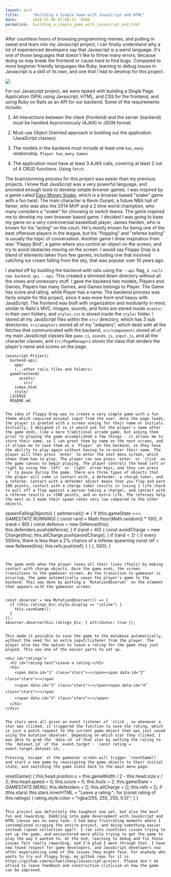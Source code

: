 ```yaml
---
layout: post
title:      "Building a Simple Game with Javascript and HTML"
date:       2020-01-06 07:08:21 -0500
permalink:  building_a_simple_game_with_javascript_and_html
---
```




After countless hours of browsing programming memes, and putting in sweat and tears into my Javascript project, I can finally understand why a lot of experienced developers say that Javascript is a weird language. It's one of those languages that doesn't like to throw many errors, because doing so may break the frontend or cause hard to find bugs. Compared to more beginner friendly languages like Ruby, learning to debug issues in Javascript is a skill of its own, and one that I had to develop for this project. 

![](https://i.redd.it/2ekr6czdct341.jpg) 

For our Javascript project, we were tasked with building a Single Page Application (SPA) using Javascript, HTML, and CSS for the frontend, and using Ruby on Rails as an API for our backend. Some of the requirements include: 

1) All interactions between the client (frontend) and the server (backend) must be handled Asyncronously (AJAX) in JSON format.

2) Must use Object Oreinted approach in building out the application (JavaScript classes).
 
3) The models in the backend must include at least one `has_many` relationship. `Player has_many Games` 

4) The application must have at least 3 AJAX calls, covering at least 2 out of 4 CRUD functions. Using `fetch`.

The brainstorming process for this project was easier than my previous projects. I knew that JavaScript was a very powerful language, and provided enough tools to develop simple browser games. I was inspired by a game called [Easy Money Snake](http://easymoneysnake.com/), which is a browser based "snake" game with a fun twist. The main character is Kevin Durant, a future NBA hall of famer, who was also the 2014 MVP and a 2 time world chamption, who many considers a "snake" for choosing to switch teams. The game inspired me to develop my own browser based game. I decided I was going to base my game on a very controversial basketball player, James Harden, who is known for his "acting" on the court. He's mostly known for being one of the best offensive players in the league, but his "flopping" and "referee baiting" is usually the topic of conversation. Another game I drew inspiration from was "Flappy Bird", a game where you control an object on the screen, and try to avoid obstacles moving on the screen. I would say Floppy Drop is a blend of elements taken from few games, including one that involved catching ice cream falling from the sky, that was popular over 10 years ago. 

I started off by building the backend with rails using the `--api` flag, `$ rails new backend_api --api`. This created a slimmed down directory without all the views and unnessary stuff. I gave the backend two models, Players and Games, Players has many Games, and Games belongs to Player. The Game has score and rating, while Player has a name. The backend process was fairly simple for this project, since it was more front-end heavy with JavaScript. The frontend was built with organization and modularity in mind, similar to Rails's MVC. Images, sounds, and fonts are stored inside `assets/` in their own folders, and `styles.css` is stored inside the `style/` folder. I stored all my JavaScript files within the `src/` directory, which has 3 sub directories. `src/adapters` stored all of my "adapters", which dealt with all the fetches that communicated with the backend, `src/components` stored all of my main JavaScript classes like `game.js`, `sounds.js`, `input.js`, and all the character classes, and `src/PageManagers` stores the class that renders the player's name and scores on the page. 


```
Javascript-Project/
  backend-api/
    app/
    (...other rails files and folders)
  gameFrontend/
	  assets/
		src/
    index.html
    style/
  LICENSE
  README.md
	```
	
The idea of Floppy Drop was to create a very simple game with a fun theme which required minimal input from the user. Once the page loads, the player is greeted with a screen asking for their name or initials. Initially, I designed it so it would ask for the player's name after the game ends, like a more traditional arcade game, but asking them prior to playing the game accomplished a few things - it allows me to store their name, so I can greet them by name on the next screen, and it allows me to save them as a `Player` on the backend, so they have the ability to play again without having to re-enter their name. The player will then press `enter` to enter the next menu screen, which shows them how to play. The player can now press `enter` or `click` on the game canvas to begin playing. The player controls the head left or right by using the `left` or `right` arrow keys, and they can press `s` to pause during the game. There are three types of objects that the player will come in contact with, a defender, a charge taker, and a referee. Contact with a defender object means that you flop and earn 100 points, contact with a charge taker results in losing 1 life (hard to pull off a flop against a person taking a charge), and contact with a referee results in +500 points, and an extra life. The referees help the most so I made their spawn rates very low compared to the other objects. 

```
spawnFallingObjects() {
    setInterval(() => {
      if (this.gameState === GAMESTATE.RUNNING) {
        const rand = Math.floor(Math.random() * 100);
        if (rand < 80) {
          const defence = new Defence(this);
          this.defenders.push(defence);
        }
        if (rand < 40) {
          const avoidCharge = new Charge(this);
          this.allCharge.push(avoidCharge);
        }
        if (rand < 2) { // every 500ms, there is less than a 2% chance of a referee spawning
          const ref = new Referee(this);
          this.refs.push(ref);
        }
      }
    }, 500);
  }
```
	
	
The game ends when the player loses all their lives (fouls) by making contact with charge objects. Once the game ends, the screen transitions to the gameover screen. As the transition to gameover is occuring, the game automatically saves the player's game to the backend. This was done by putting a `MutationObserver` on the element that appears with the gameover screen. 
	
```
    const observer = new MutationObserver(() => {
      if (this.ratings_Div.style.display == "inline") {
        this.saveGame();
      }
    });
    observer.observe(this.ratings_Div, { attributes: true });
```		

This made it possible to save the game to the database automatically, without the need for an extra input/listener from the player. The player also has the option to leave a rating for the game they just played. This was one of the easier parts to set up. 

```
    <div id="ratings">
      <h2 id="rating-text">Leave a rating:</h2>
      <h1>
        <span data-id="1" class="stars">⭐</span><span data-id="2" class="stars">⭐</span
        ><span data-id="3" class="stars">⭐</span><span data-id="4" class="stars">⭐</span
        ><span data-id="5" class="stars">⭐</span>
      </h1>
    </div>
```

The stars were all given an event listener of `click`, so whenever a star was clicked, it triggered the function to save the rating, which is just a patch request to the current game object that was just saved using the mutation observer. Depending on which star they clicked, I was able to grab the `data-id` of that star by setting the rating to the `dataset.id` of the `event.target`: `const rating = event.target.dataset.id;`. 

Pressing `escape` at the gameover screen will trigger `resetGame()` and start a new game by reassigning the game objects to their initial state, and switching the game state back to the main menu page. 

```
  resetGame() {
    this.head.position.x = this.gameWidth / 2 - this.head.size.x / 2;
    this.head.speed = 0;
    this.score = 0;
    this.fouls = 2;
    this.gameState = GAMESTATE.MENU;
    this.defenders = [];
    this.allCharge = [];
    this.refs = [];
    if (this.stars) this.stars.innerHTML = "Leave a rating:";
    for (const rating of this.ratings) {
      rating.style.color = "rgba(255, 255, 255, 0.5)";
    }
  }
```	

This project was definitely the toughest one yet, but also the most fun and rewarding. Dabbling into game development with JavaScript and HTML Canvas was no easy task. I had many frustrating moments where I contemplated scraping the entire project, and doing something easier instead (spoon collection app?). I ran into countless issues trying to set up the game, and encountered more while trying to get the game to play the way I wanted to. At the end, learning to debug and fix those issues felt really rewarding, and I'm glad I went through that. I have new found respect for game developers, and JavaScript developers now after experiencing some of the issues they might face. For anybody who wants to try out Floppy Drop, my github repo for it is https://github.com/michaelcheny/Javascript-project. Please don't be afraid to leave feedback and constructive criticism on how the game can be improved. 

	
	
	
	
	


